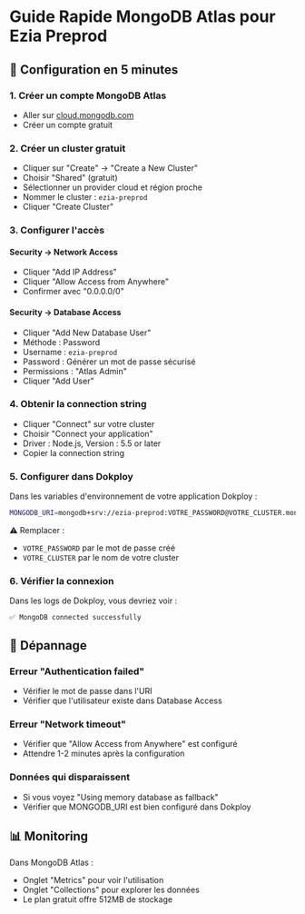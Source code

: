 # Guide Rapide MongoDB Atlas pour Ezia Preprod

## 🚀 Configuration en 5 minutes

### 1. Créer un compte MongoDB Atlas
- Aller sur [cloud.mongodb.com](https://cloud.mongodb.com)
- Créer un compte gratuit

### 2. Créer un cluster gratuit
- Cliquer sur "Create" → "Create a New Cluster"
- Choisir "Shared" (gratuit)
- Sélectionner un provider cloud et région proche
- Nommer le cluster : `ezia-preprod`
- Cliquer "Create Cluster"

### 3. Configurer l'accès
#### Security → Network Access
- Cliquer "Add IP Address"
- Cliquer "Allow Access from Anywhere"
- Confirmer avec "0.0.0.0/0"

#### Security → Database Access
- Cliquer "Add New Database User"
- Méthode : Password
- Username : `ezia-preprod`
- Password : Générer un mot de passe sécurisé
- Permissions : "Atlas Admin"
- Cliquer "Add User"

### 4. Obtenir la connection string
- Cliquer "Connect" sur votre cluster
- Choisir "Connect your application"
- Driver : Node.js, Version : 5.5 or later
- Copier la connection string

### 5. Configurer dans Dokploy
Dans les variables d'environnement de votre application Dokploy :

```bash
MONGODB_URI=mongodb+srv://ezia-preprod:VOTRE_PASSWORD@VOTRE_CLUSTER.mongodb.net/ezia-preprod?retryWrites=true&w=majority
```

⚠️ Remplacer :
- `VOTRE_PASSWORD` par le mot de passe créé
- `VOTRE_CLUSTER` par le nom de votre cluster

### 6. Vérifier la connexion
Dans les logs de Dokploy, vous devriez voir :
```
✅ MongoDB connected successfully
```

## 🔧 Dépannage

### Erreur "Authentication failed"
- Vérifier le mot de passe dans l'URI
- Vérifier que l'utilisateur existe dans Database Access

### Erreur "Network timeout"
- Vérifier que "Allow Access from Anywhere" est configuré
- Attendre 1-2 minutes après la configuration

### Données qui disparaissent
- Si vous voyez "Using memory database as fallback"
- Vérifier que MONGODB_URI est bien configuré dans Dokploy

## 📊 Monitoring
Dans MongoDB Atlas :
- Onglet "Metrics" pour voir l'utilisation
- Onglet "Collections" pour explorer les données
- Le plan gratuit offre 512MB de stockage